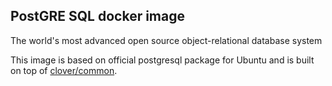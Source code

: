## PostGRE SQL docker image

The world's most advanced open source object-relational database system

This image is based on official postgresql package for Ubuntu and is built on top of [clover/common](https://hub.docker.com/r/clover/common/).
